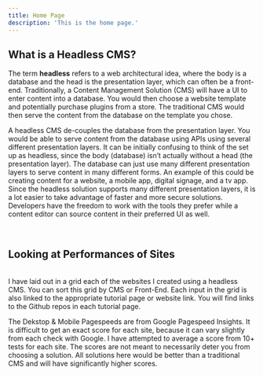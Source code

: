 ```yaml
---
title: Home Page
description: 'This is the home page.'
---
```


<Hero3></Hero3>

## What is a Headless CMS?

The term **headless** refers to a web architectural idea, where the body is a database and the head is the presentation layer, which can often be a front-end.  Traditionally, a Content Management Solution (CMS) will have a UI to enter content into a database.  You would then choose a website template and potentially purchase plugins from a store. The traditional CMS would then serve the content from the database on the template you chose.  

<WhatIsHeadless></WhatIsHeadless>

A headless CMS de-couples the database from the presentation layer. You would be able to serve content from the database using APIs using several different presentation layers.  It can be initially confusing to think of the set up as headless, since the body (database) isn’t actually without a head (the presentation layer).  The database can just use many different presentation layers to serve content in many different forms.  An example of this could be creating content for a website, a mobile app, digital signage, and a tv app.  Since the headless solution supports many different presentation layers, it is a lot easier to take advantage of faster and more secure solutions.  Developers have the freedom to work with the tools they prefer while a content editor can source content in their preferred UI as well.  

<InitialVideo2></InitialVideo2>
<br>

## Looking at Performances of Sites
<br>
I have laid out in a grid each of the websites I created using a headless CMS.  You can sort this grid by CMS or Front-End.  Each input in the grid is also linked to the appropriate tutorial page or website link.  You will find links to the Github repos in each tutorial page.

The Dekstop & Mobile Pagespeeds are from Google Pagespeed Insights.  It is difficult to get an exact score for each site, because it can vary slightly from each check with Google.  I have attempted to average a score from 10+ tests for each site.  The scores are not meant to necessarily deter you from choosing a solution. All solutions here would be better than a traditional CMS and will have significantly higher scores.
